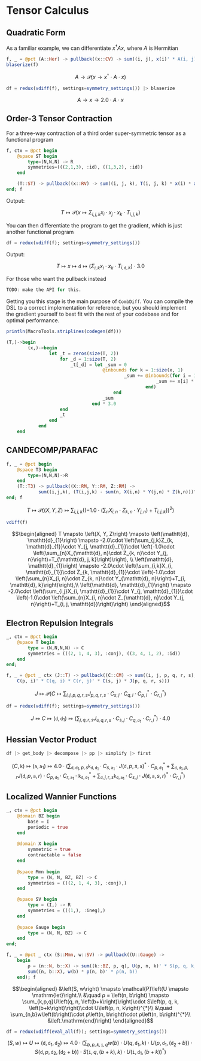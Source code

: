 # Tensor Calculus



## Quadratic Form

As a familiar example, we can differentiate $x^{\dagger} A x$, where $A$ is Hermitian

```julia
f, _ = @pct (A::Her) -> pullback((x::CV) -> sum((i, j), x(i)' * A(i, j) * x(j)))
blaserize(f)
```

```math
A \to \mathcal{P}\left(x \to x^{\dagger}\cdot A\cdot x\right)
```

```julia
df = redux(vdiff(f), settings=symmetry_settings()) |> blaserize
```

```math
A \to x \to 2.0 \cdot A\cdot x
```


## Order-3 Tensor Contraction

For a three-way contraction of a third order super-symmetric tensor as a functional
program
```julia
f, ctx = @pct begin
    @space ST begin
        type=(N,N,N) -> R
        symmetries=(((2,1,3), :id), ((1,3,2), :id))
    end

    (T::ST) -> pullback((x::RV) -> sum((i, j, k), T(i, j, k) * x(i) * x(j) * x(k)))
end; f
```

Output:
```math
T \mapsto \mathcal{P}(x \mapsto \Sigma_{i,j,k}x_{i}\cdot x_{j}\cdot x_{k}\cdot T_{i, j, k})
```

You can then differentiate the program to get the gradient, which is just another functional program
```julia
df = redux(vdiff(f); settings=symmetry_settings())
```

Output:
```math
T \mapsto x \mapsto \mathtt{d} \mapsto (\Sigma_{i,k}x_{i}\cdot x_{k}\cdot T_{i, \mathtt{d}, k})\cdot 3.0
```

For those who want the pullback instead
```julia
TODO: make the API for this.
```

Getting you this stage is the main purpose of `CombDiff`. You can compile the DSL
to a correct implementation for reference, but you should implement the gradient yourself 
to best fit with the rest of your codebase and for optimal performance.
```julia
println(MacroTools.striplines(codegen(df)))
```

```julia
(T,)->begin
        (x,)->begin
                let _t = zeros(size(T, 2))
                    for _d = 1:size(T, 2)
                        _t[_d] = let _sum = 0
                                    @inbounds for k = 1:size(x, 1)
                                            _sum += @inbounds(for i = 1:size(x, 1)
                                                        _sum += x[i] * x[k] * T[i, _d, k]
                                                    end)
                                        end
                                    _sum
                                end * 3.0
                    end
                    _t
                end
            end
    end
```

## CANDECOMP/PARAFAC

```julia
f, _ = @pct begin
    @space T3 begin
        type=(N,N,N)->R
    end
    (T::T3) -> pullback((X::RM, Y::RM, Z::RM) -> 
            sum((i,j,k), (T(i,j,k) - sum(n, X(i,n) * Y(j,n) * Z(k,n)))^2))
end; f
```

```math
T \mapsto \mathcal{P}\left(\left(X, Y, Z\right) \mapsto \sum_{i,j,k}\left(\left(-1.0\cdot \left(\sum_{n}X_{i, n}\cdot Z_{k, n}\cdot Y_{j, n}\right)+T_{i, j, k}\right)\right)^{2}\right)
```

```julia
vdiff(f)
```

```math
\begin{aligned}
T \mapsto \left(X, Y, Z\right) \mapsto \left(\mathtt{d}, \mathtt{d}_{1}\right) \mapsto -2.0\cdot \left(\sum_{j,k}Z_{k, \mathtt{d}_{1}}\cdot Y_{j, \mathtt{d}_{1}}\cdot \left(-1.0\cdot \left(\sum_{n}X_{\mathtt{d}, n}\cdot Z_{k, n}\cdot Y_{j, n}\right)+T_{\mathtt{d}, j, k}\right)\right), \\
\left(\mathtt{d}, \mathtt{d}_{1}\right) \mapsto -2.0\cdot \left(\sum_{i,k}X_{i, \mathtt{d}_{1}}\cdot Z_{k, \mathtt{d}_{1}}\cdot \left(-1.0\cdot \left(\sum_{n}X_{i, n}\cdot Z_{k, n}\cdot Y_{\mathtt{d}, n}\right)+T_{i, \mathtt{d}, k}\right)\right),\\
\left(\mathtt{d}, \mathtt{d}_{1}\right) \mapsto -2.0\cdot \left(\sum_{i,j}X_{i, \mathtt{d}_{1}}\cdot Y_{j, \mathtt{d}_{1}}\cdot \left(-1.0\cdot \left(\sum_{n}X_{i, n}\cdot Z_{\mathtt{d}, n}\cdot Y_{j, n}\right)+T_{i, j, \mathtt{d}}\right)\right)
\end{aligned}
```

## Electron Repulsion Integrals

```julia
_, ctx = @pct begin    
    @space T begin
        type = (N,N,N,N) -> C
        symmetries = (((2, 1, 4, 3), :conj), ((3, 4, 1, 2), :id))
    end
end;
```

```julia
f, _ = @pct _ ctx (J::T) -> pullback((C::CM) -> sum((i, j, p, q, r, s),
    C(p, i)' * C(q, i) * C(r, j)' * C(s, j) * J(p, q, r, s)))
```

```math
J \mapsto \mathcal{P}\left(C \mapsto \sum_{i,j,p,q,r,s}J_{p, q, r, s}\cdot C_{s, j}\cdot C_{q, i}\cdot C_{p, i}^{*}\cdot C_{r, j}^{*}\right)
```

```julia
df = redux(vdiff(f); settings=symmetry_settings())
```

```math
J \mapsto C \mapsto \left(\mathtt{d}, \mathtt{d}_{1}\right) \mapsto \left(\sum_{j,q,r,s}J_{\mathtt{d}, q, r, s}\cdot C_{s, j}\cdot C_{q, \mathtt{d}_{1}}\cdot C_{r, j}^{*}\right)\cdot 4.0
```

## Hessian Vector Product

```julia
df |> get_body |> decompose |> pp |> simplify |> first 
```

```math
\left(C, \mathtt{k}\right) \mapsto \left(\mathtt{a}, \mathtt{a}_{1}\right) \mapsto 4.0\cdot \left(\sum_{\mathtt{d},\mathtt{d}_{1},p,s}\mathtt{k}_{\mathtt{d}, \mathtt{d}_{1}}\cdot C_{s, \mathtt{a}_{1}}\cdot J\left(\mathtt{d}, p, s, \mathtt{a}\right)^{*}\cdot C_{p, \mathtt{d}_{1}}^{*}+\sum_{\mathtt{d},\mathtt{d}_{1},p,r}J\left(\mathtt{d}, p, \mathtt{a}, r\right)\cdot C_{p, \mathtt{d}_{1}}\cdot C_{r, \mathtt{a}_{1}}\cdot \mathtt{k}_{\mathtt{d}, \mathtt{d}_{1}}^{*}+\sum_{\mathtt{d},j,r,s}\mathtt{k}_{\mathtt{d}, \mathtt{a}_{1}}\cdot C_{s, j}\cdot J\left(\mathtt{d}, \mathtt{a}, s, r\right)^{*}\cdot C_{r, j}^{*}\right)
```

## Localized Wannier Functions

```julia
_, ctx = @pct begin
    @domain BZ begin
        base = I
        periodic = true
    end
    
    @domain X begin
        symmetric = true
        contractable = false
    end
    
    @space Mmn begin
        type = (N, N, BZ, BZ) -> C
        symmetries = (((2, 1, 4, 3), :conj),)
    end

    @space SV begin
        type = (I,) -> R
        symmetries = (((1,), :ineg),)
    end
    
    @space Gauge begin
        type = (N, N, BZ) -> C
    end
end;
```

```julia
f, _ = @pct _ ctx (S::Mmn, w::SV) -> pullback((U::Gauge) -> 
    begin
        ρ = (n::N, b::X) -> sum((k::BZ, p, q), U(p, n, k)' * S(p, q, k, k + b) * U(q, n, k + b))
        sum((n, b::X), w(b) * ρ(n, b)' * ρ(n, b))
    end); f
```

```math
\begin{aligned}
&\left(S, w\right) \mapsto \mathcal{P}\left(U \mapsto \mathrm{let}\right.\\
&\quad ρ = \left(n, b\right) \mapsto \sum_{k,p,q}U\left(q, n, \left(b+k\right)\right)\cdot S\left(p, q, k, \left(b+k\right)\right)\cdot U\left(p, n, k\right)^{*}\\
&\quad \sum_{n,b}w\left(b\right)\cdot ρ\left(n, b\right)\cdot ρ\left(n, b\right)^{*}\\
&\left.\mathrm{end}\right)
\end{aligned}
```

```julia
df = redux(vdiff(eval_all(f)); settings=symmetry_settings())
```


```math
\left(S, w\right) \mapsto U \mapsto \left(\mathtt{d}, \mathtt{d}_{1}, \mathtt{d}_{2}\right) \mapsto 4.0\cdot \left(\sum_{b,p,k,\mathtt{i},q}w\left(b\right)\cdot U\left(q, \mathtt{d}_{1}, k\right)\cdot U\left(p, \mathtt{d}_{1}, \left(\mathtt{d}_{2}+b\right)\right)\cdot S\left(\mathtt{d}, p, \mathtt{d}_{2}, \left(\mathtt{d}_{2}+b\right)\right)\cdot S\left(\mathtt{i}, q, \left(b+k\right), k\right)\cdot U\left(\mathtt{i}, \mathtt{d}_{1}, \left(b+k\right)\right)^{*}\right)
```
